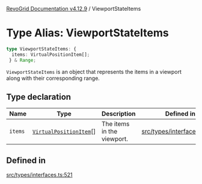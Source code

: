 [RevoGrid Documentation v4.12.9](README.md) / ViewportStateItems

# Type Alias: ViewportStateItems

```ts
type ViewportStateItems: {
  items: VirtualPositionItem[];
 } & Range;
```

`ViewportStateItems` is an object that represents the items in a viewport
along with their corresponding range.

## Type declaration

| Name | Type | Description | Defined in |
| ------ | ------ | ------ | ------ |
| `items` | [`VirtualPositionItem`](Interface.VirtualPositionItem.md)[] | The items in the viewport. | [src/types/interfaces.ts:525](https://github.com/revolist/revogrid/blob/5b626b1ece93ea60f82047d059b8a2635455feb4/src/types/interfaces.ts#L525) |

## Defined in

[src/types/interfaces.ts:521](https://github.com/revolist/revogrid/blob/5b626b1ece93ea60f82047d059b8a2635455feb4/src/types/interfaces.ts#L521)

